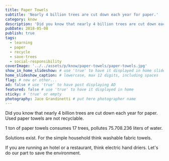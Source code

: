 ```yaml
---
title: Paper Towels
subtitle: 'Nearly 4 billion trees are cut down each year for paper.'
category: know
description: 'Did you know that nearly 4 billion trees are cut down each year for paper. Used paper towels are not recyclable. 1 ton of paper towels consumes 17 trees...'
pubDate: 2018-05-08
publish: true
tags:
  - learning
  - paper
  - recycle
  - save-trees
  - social-responsibility
coverImage: '../../assets/p/know/paper-towels/paper-towels.jpg'
show_in_home_slideshow: # use 'true' to have it displayed in home slideshow
home_slideshow_caption: # lowercase, max 12 digits, including spaces
flag: # new or other...
ad: false # use 'true' to have post displaying AD
featured: false # use 'true' to have it displayed in home
sticky: # 'true' or empty
photography: Jace Grandinetti # put here photographer name
---
```


Did you know that nearly 4 billion trees are cut down each year for paper. Used paper towels are not recyclable.

1 ton of paper towels consumes 17 trees, pollutes 75.708.236 liters of water.

Solutions exist. For the simple household think washable fabric towels.

If you are running an hotel or a restaurant, think electric hand driers. Let's do our part to save the environment.
